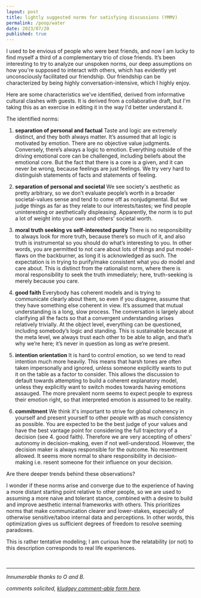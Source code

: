 ```yaml
---
layout: post
title: lightly suggested norms for satisfying discussions (YMMV)
permalink: /poop/water
date: 2023/07/20
published: true
---
```


I used to be envious of people who were best friends, and now I am lucky to find myself a third of a complementary trio of close friends. It’s been interesting to try to analyze our unspoken norms, our deep assumptions on how you're supposed to interact with others, which has evidently yet unconsciously facilitated our friendship. Our friendship can be characterized by being highly conversation-intensive, which I highly enjoy. 

Here are some characteristics we've identified, derived from informative cultural clashes with guests. It is derived from a collaborative draft, but I'm taking this as an exercise in editing it in the way I'd better understand it. 

The identified norms:

1. **separation of personal and factual**
Taste and logic are extremely distinct, and they both always matter. It’s assumed that all logic is motivated by emotion. There are no objective value judgments. Conversely, there’s always a logic to emotion. Everything outside of the driving emotional core can be challenged, including beliefs about the emotional core. But the fact that there is a core is a given, and it can never be wrong, because feelings are just feelings. We try very hard to distinguish statements of facts and statements of feeling.

2. **separation of personal and societal**
We see society's aesthetic as pretty arbitrary, so we don’t evaluate people’s worth in a broader societal-values sense and tend to come off as nonjudgmental. But we judge things as far as they relate to our interests/tastes; we find people uninteresting or aesthetically displeasing. Apparently, the norm is to put a lot of weight into your own and others' societal worth. 

3. **moral truth seeking vs self-interested purity**
There is no responsibility to always look for more truth, because there’s so much of it, and also truth is instrumental so you should do what’s interesting to you. In other words, you are permitted to not care about lots of things and put model-flaws on the backburner, as long it is acknowledged as such. The expectation is in trying to purify/make consistent what you _do_ model and care about. This is distinct from the rationalist norm, where there is moral responsibility to seek the truth immediately; here, truth-seeking is merely because you care. 

4. **good faith**
Everybody has coherent models and is trying to communicate clearly about them, so even if you disagree, assume that they have something else coherent in view. It’s assumed that mutual understanding is a long, slow process. The conversation is largely about clarifying all the facts so that a convergent understanding arises relatively trivially. At the object level, everything can be questioned, including somebody’s logic and standing. This is sustainable because at the meta level, we always trust each other to be able to align, and that’s why we’re here; it’s never in question as long as we’re present.

5. **intention orientation**
It is hard to control emotion, so we tend to read intention much more heavily. This means that harsh tones are often taken impersonally and ignored, unless someone explicitly wants to put it on the table as a factor to consider. This allows the discussion to default towards attempting to build a coherent explanatory model, unless they explicitly want to switch modes towards having emotions assauged. The more prevalent norm seems to expect people to express their emotion right, so that interpreted emotion is assumed to be reality.

6. **commitment**
We think it's important to strive for global coherency in yourself and present yourself to other people with as much consistency as possible. You are expected to be the best judge of your values and have the best vantage point for considering the full trajectory of a decision (see 4. good faith). Therefore we are very accepting of others' autonomy in decision-making, even if not well-understood. However, the decision maker is always responsible for the outcome. No resentment allowed. It seems more normal to share responsibility in decision-making i.e. resent someone for their influence on your decision. 


Are there deeper trends behind these observations? 

I wonder if these norms arise and converge due to the experience of having a more distant starting point relative to other people, so we are used to assuming a more naive and tolerant stance, combined with a desire to build and improve aesthetic internal frameworks with others. This prioritizes norms that make communication clearer and lower-stakes, especially of otherwise sensitive/taboo internal data and perceptions. In other words, this optimization gives us sufficient degrees of freedom to resolve seeming paradoxes. 

This is rather tentative modeling; I am curious how the relatability (or not) to this description corresponds to real life experiences.

&nbsp;
&nbsp;
&nbsp;

---

_Innumerable thanks to O and B._

_comments solicited, [kludgey comment-able form here](https://docs.google.com/document/d/1jF0s0IVLF338Uvgy1RKo4P8roP7ESnwwJGbsBUhwcGQ/edit?usp=sharing)._
